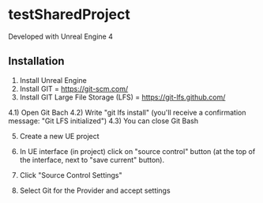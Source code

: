 # testSharedProject

Developed with Unreal Engine 4

## Installation

1) Install Unreal Engine
2) Install GIT = https://git-scm.com/
3) Install GIT Large File Storage (LFS) = https://git-lfs.github.com/

4.1) Open Git Bach
4.2) Write "git lfs install"  (you'll receive a confirmation message: "Git LFS initialized")
4.3) You can close Git Bash

5) Create a new UE project

6) In UE interface (in project) click on "source control" button (at the top of the interface, next to "save current" button).
7) Click "Source Control Settings"
8) Select Git for the Provider and accept settings
